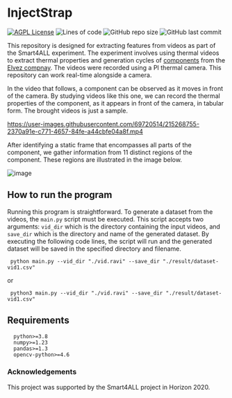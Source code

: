 # InjectStrap
[![AGPL License](https://img.shields.io/badge/license-AGPL-blue.svg)](http://www.gnu.org/licenses/agpl-3.0)
![Lines of code](https://img.shields.io/tokei/lines/github/ithermai/InjectStrap)
![GitHub repo size](https://img.shields.io/github/repo-size/ithermai/InjectStrap)
![GitHub last commit](https://img.shields.io/github/last-commit/ithermai/InjectStrap)

This repository is designed for extracting features from videos as part of the Smart4ALL experiment. The experiment involves using thermal videos to extract thermal properties and generation cycles of [components](https://elvez.si/METALLISED-COMPONENTS/) from the [Elvez compnay](https://elvez.si/). The videos were recorded using a PI thermal camera. This repository can work real-time alongside a camera. 

In the video that follows, a component can be observed as it moves in front of the camera. By studying videos like this one, we can record the thermal properties of the component, as it appears in front of the camera, in tabular form. The brought videos is just a sample. 



https://user-images.githubusercontent.com/69720514/215268755-2370a91e-c771-4657-84fe-a44cbfe04a8f.mp4

After identifying a static frame that encompasses all parts of the component, we gather information from 11 distinct regions of the component. These regions are illustrated in the image below.

![image](https://user-images.githubusercontent.com/69720514/215269316-5e85b14d-95d6-407d-8e7d-6126b74ae18b.jpg)

## How to run the program
Running this program is straightforward. To generate a dataset from the videos, the `main.py` script must be executed. This script accepts two arguments: `vid_dir` which is the directory containing the input videos, and `save_dir` which is the directory and name of the generated dataset. By executing the following code lines, the script will run and the generated dataset will be saved in the specified directory and filename.

```shell
 python main.py --vid_dir "./vid.ravi" --save_dir "./result/dataset-vid1.csv"
```
or
```shell
 python3 main.py --vid_dir "./vid.ravi" --save_dir "./result/dataset-vid1.csv"
```

## Requirements
```shell
  python>=3.8
  numpy>=1.23
  pandas>=1.3
  opencv-python>=4.6
```

### Acknowledgements
This project was supported by the Smart4ALL project in Horizon 2020. 
